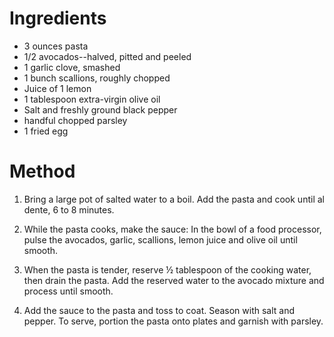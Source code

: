 # Ingredients
- 3 ounces pasta
- 1/2 avocados--halved, pitted and peeled
- 1 garlic clove, smashed
- 1 bunch scallions, roughly chopped
- Juice of 1 lemon
- 1 tablespoon extra-virgin olive oil
- Salt and freshly ground black pepper
- handful chopped parsley
- 1 fried egg

# Method

1. Bring a large pot of salted water to a boil. Add the pasta and cook until al dente, 6 to 8 minutes.

1. While the pasta cooks, make the sauce: In the bowl of a food processor, pulse the avocados, garlic, scallions, lemon juice and olive oil until smooth.

1. When the pasta is tender, reserve ½ tablespoon of the cooking water, then drain the pasta. Add the reserved water to the avocado mixture and process until smooth.

1. Add the sauce to the pasta and toss to coat. Season with salt and pepper. To serve, portion the pasta onto plates and garnish with parsley.